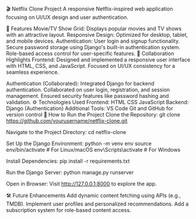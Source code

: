 🎬 Netflix Clone Project
A responsive Netflix-inspired web application focusing on UI/UX design and user authentication.

🌟 Features
Movie/TV Show Grid: Displays popular movies and TV shows with an attractive layout.
Responsive Design: Optimized for desktop, tablet, and mobile devices.
Authentication:
User login and signup functionality.
Secure password storage using Django's built-in authentication system.
Role-based access control for user-specific features.
🤝 Collaboration Highlights
Frontend:
Designed and implemented a responsive user interface with HTML, CSS, and JavaScript.
Focused on UI/UX consistency for a seamless experience.

Authentication (Collaborated):
Integrated Django for backend authentication.
Collaborated on user login, registration, and session management.
Ensured security features like password hashing and validation.
⚙️ Technologies Used
Frontend:
HTML
CSS
JavaScript
Backend:
Django (Authentication)
Additional Tools:
VS Code
Git and GitHub for version control
🚀 How to Run the Project
Clone the Repository:
git clone https://github.com/yourusername/netflix-clone.git

Navigate to the Project Directory:
cd netflix-clone

Set Up the Django Environment:
python -m venv env
source env/bin/activate  # For Linux/macOS
env\Scripts\activate     # For Windows

Install Dependencies:
pip install -r requirements.txt

Run the Django Server:
python manage.py runserver

Open in Browser:
Visit http://127.0.0.1:8000 to explore the app.

🛠️ Future Enhancements
Add dynamic content fetching using APIs (e.g., TMDB).
Implement user profiles and personalized recommendations.
Add a subscription system for role-based content access.
